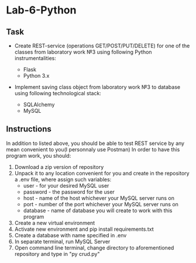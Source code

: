 # Lab-6-Python
 
## Task 
* Create REST-service (operations GET/POST/PUT/DELETE) for one of the classes from laboratory work №3 using following Python instrumentalities:
  * Flask
  * Python 3.x

* Implement saving class object from laboratory work №3 to database 
using following technological stack:
  * SQLAlchemy
  * MySQL

## Instructions
 In addition to listed above, you should be able to test REST service by any mean convenient to you(I personnaly use Postman)
 In order to have this program work, you should:
1. Download a zip version of repository 
2. Unpack it to any location convenient for you and create in the repository a .env file, where assign such variables:
    - user - for your desired MySQL user
    - password - the password for the user
    - host - name of the host whichever your MySQL server runs on
    - port - number of the port whichever your MySQL server runs on
    - database - name of database you will create to work with this program
3. Create a new virtual environment 
4. Activate new environment and pip install requirements.txt
5. Create a database with name specified in .env 
6. In separate terminal, run MySQL Server
7. Open command line terminal, change directory to aforementioned repository and type in "py crud.py"
    